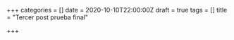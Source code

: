 +++
categories = []
date = 2020-10-10T22:00:00Z
draft = true
tags = []
title = "Tercer post prueba final"

+++
